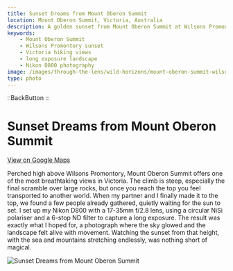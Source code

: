```yaml
---
title: Sunset Dreams from Mount Oberon Summit
location: Mount Oberon Summit, Victoria, Australia
description: A golden sunset from Mount Oberon Summit at Wilsons Promontory, captured with a Nikon D800 and long exposure for a dreamy coastal view.
keywords:
    - Mount Oberon Summit
    - Wilsons Promontory sunset
    - Victoria hiking views
    - long exposure landscape
    - Nikon D800 photography
image: /images/through-the-lens/wild-horizons/mount-oberon-summit-wilsons-promontory.jpg
type: photo
---
```


::BackButton
::

# Sunset Dreams from Mount Oberon Summit

<a href="https://www.google.com/maps/search/?api=1&query=Mount+Oberon+Summit,+Victoria,+Australia" target="_blank" rel="noopener noreferrer">View on Google Maps</a>

Perched high above Wilsons Promontory, Mount Oberon Summit offers one of the most breathtaking views in Victoria. The climb is steep, especially the final scramble over large rocks, but once you reach the top you feel transported to another world. When my partner and I finally made it to the top, we found a few people already gathered, quietly waiting for the sun to set. I set up my Nikon D800 with a 17-35mm f/2.8 lens, using a circular NiSi polariser and a 6-stop ND filter to capture a long exposure. The result was exactly what I hoped for, a photograph where the sky glowed and the landscape felt alive with movement. Watching the sunset from that height, with the sea and mountains stretching endlessly, was nothing short of magical.

![Sunset Dreams from Mount Oberon Summit](/images/through-the-lens/wild-horizons/mount-oberon-summit-wilsons-promontory.jpg)

<div class="mb-8"></div>

